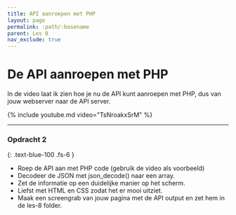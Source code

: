 ```yaml
---
title: API aanroepen met PHP
layout: page 
permalink: :path/:basename 
parent: Les 8
nav_exclude: true
---
```


# De API aanroepen met PHP

In de video laat ik zien hoe je nu de API kunt aanroepen met PHP, dus van jouw webserver naar de API server.

{% include youtube.md video="TsNroakxSrM" %}

---

### Opdracht 2
{: .text-blue-100 .fs-6 }

- Roep de API aan met PHP code (gebruik de video als voorbeeld)
- Decodeer de JSON met json_decode() naar een array.
- Zet de informatie op een duidelijke manier op het scherm.
- Liefst met HTML en CSS zodat het er mooi uitziet.
- Maak een screengrab van jouw pagina met de API output en zet hem in de les-8 folder.
